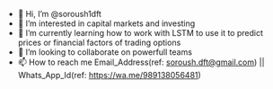 - 👋 Hi, I’m @soroush1dft
- 👀 I’m interested in capital markets and investing
- 🌱 I’m currently learning how to work with LSTM to use it to predict prices or financial factors of trading options
- 💞️ I’m looking to collaborate on powerfull teams
- 📫 How to reach me Email_Address(ref: soroush.dft@gmail.com) || Whats_App_Id(ref: https://wa.me/989138056481)

<!---
soroush1dft/soroush1dft is a ✨ special ✨ repository because its `README.md` (this file) appears on your GitHub profile.
You can click the Preview link to take a look at your changes.
--->
